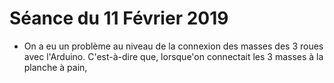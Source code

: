 # Séance du 11 Février 2019
* On a eu un problème au niveau de la connexion des masses des 3 roues avec l'Arduino. C'est-à-dire que, lorsque'on connectait les 3 masses à la planche à pain,
